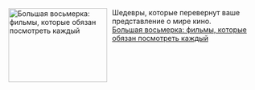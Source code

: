 <!--2025-03-20 08:00:15-->
<div class="yb">
  <div class="rss smaller1 kino_teatr"><a href="https://www.kino-teatr.ru/blog/y2025/3-20/2036/" title="Большая восьмерка: фильмы, которые обязан посмотреть каждый"><img src="https://www.kino-teatr.ru/blog/6/3/2036/poster.jpg" width="196" height="147" align="left" hspace="5" style="margin: 0px 10px 0px 5px" alt="Большая восьмерка: фильмы, которые обязан посмотреть каждый"/></a>Шедевры, которые перевернут ваше представление о мире кино. <br><a class="light" href="https://www.kino-teatr.ru/blog/y2025/3-20/2036/">Большая восьмерка: фильмы, которые обязан посмотреть каждый</a></div>
</div>
